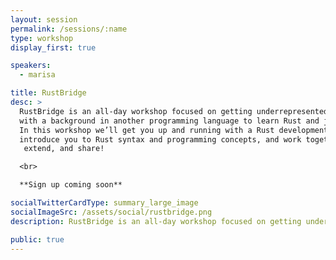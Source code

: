```yaml
---
layout: session
permalink: /sessions/:name
type: workshop
display_first: true

speakers:
  - marisa

title: RustBridge
desc: >
  RustBridge is an all-day workshop focused on getting underrepresented people
  with a background in another programming language to learn Rust and join the community.
  In this workshop we’ll get you up and running with a Rust development environment,
  introduce you to Rust syntax and programming concepts, and work together to build a small website that you can personalize,
   extend, and share!

  <br>

  **Sign up coming soon**

socialTwitterCardType: summary_large_image
socialImageSrc: /assets/social/rustbridge.png
description: RustBridge is an all-day workshop focused on getting underrepresented people with a background in another programming language to learn Rust and join the community.

public: true
---
```

